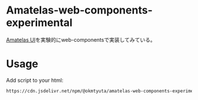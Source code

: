 # Amatelas-web-components-experimental

[Amatelas UI](https://github.com/okmtyuta/amatelas)を実験的にweb-componentsで実装してみている。

# Usage

Add script to your html:

```html
https://cdn.jsdelivr.net/npm/@okmtyuta/amatelas-web-components-experimental@0.0.2
```

